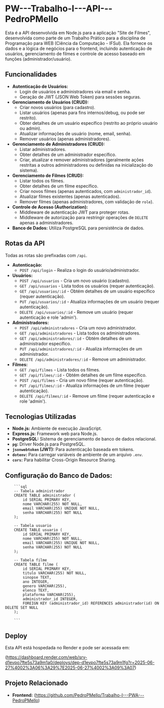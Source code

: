 # PW---Trabalho-I---API---PedroPMello

Esta é a API desenvolvida em Node.js para a aplicação "Site de Filmes", desenvolvida como parte de um Trabalho Prático para a disciplina de Programação para WEB (Ciência da Computação - IFSul). Ela fornece os dados e a lógica de negócios para o frontend, incluindo autenticação de usuários, gerenciamento de filmes e controle de acesso baseado em funções (administrador/usuário).

## Funcionalidades

* **Autenticação de Usuários:**
    * Login de usuários e administradores via email e senha.
    * Geração de JWT (JSON Web Token) para sessões seguras.
* **Gerenciamento de Usuários (CRUD):**
    * Criar novos usuários (para cadastro).
    * Listar usuários (apenas para fins internos/debug, ou pode ser restrito).
    * Obter detalhes de um usuário específico (restrito ao próprio usuário ou admin).
    * Atualizar informações de usuário (nome, email, senha).
    * Remover usuários (apenas administradores).
* **Gerenciamento de Administradores (CRUD):**
    * Listar administradores.
    * Obter detalhes de um administrador específico.
    * Criar, atualizar e remover administradores (geralmente ações restritas a outros administradores ou definidas na inicialização do sistema).
* **Gerenciamento de Filmes (CRUD):**
    * Listar todos os filmes.
    * Obter detalhes de um filme específico.
    * Criar novos filmes (apenas autenticados, com `administrador_id`).
    * Atualizar filmes existentes (apenas autenticados).
    * Remover filmes (apenas administradores, com validação de `role`).
* **Controle de Acesso (Authorization):**
    * Middleware de autenticação JWT para proteger rotas.
    * Middleware de autorização para restringir operações de `DELETE` apenas a administradores.
* **Banco de Dados:** Utiliza PostgreSQL para persistência de dados.

## Rotas da API

Todas as rotas são prefixadas com `/api`.

* **Autenticação:**
    * `POST /api/login` - Realiza o login do usuário/administrador.
* **Usuários:**
    * `POST /api/usuarios` - Cria um novo usuário (cadastro).
    * `GET /api/usuarios` - Lista todos os usuários (requer autenticação).
    * `GET /api/usuarios/:id` - Obtém detalhes de um usuário específico (requer autenticação).
    * `PUT /api/usuarios/:id` - Atualiza informações de um usuário (requer autenticação).
    * `DELETE /api/usuarios/:id` - Remove um usuário (requer autenticação e role 'admin').
* **Administradores:**
    * `POST /api/administradores` - Cria um novo administrador.
    * `GET /api/administradores` - Lista todos os administradores.
    * `GET /api/administradores/:id` - Obtém detalhes de um administrador específico.
    * `PUT /api/administradores/:id` - Atualiza informações de um administrador.
    * `DELETE /api/administradores/:id` - Remove um administrador.
* **Filmes:**
    * `GET /api/filmes` - Lista todos os filmes.
    * `GET /api/filmes/:id` - Obtém detalhes de um filme específico.
    * `POST /api/filmes` - Cria um novo filme (requer autenticação).
    * `PUT /api/filmes/:id` - Atualiza informações de um filme (requer autenticação).
    * `DELETE /api/filmes/:id` - Remove um filme (requer autenticação e role 'admin').

## Tecnologias Utilizadas

* **Node.js:** Ambiente de execução JavaScript.
* **Express.js:** Framework web para Node.js.
* **PostgreSQL:** Sistema de gerenciamento de banco de dados relacional.
* **`pg`:** Driver Node.js para PostgreSQL.
* **`jsonwebtoken` (JWT):** Para autenticação baseada em tokens.
* **`dotenv`:** Para carregar variáveis de ambiente de um arquivo `.env`.
* **`cors`:** Para habilitar Cross-Origin Resource Sharing.

## Configuração do Banco de Dados:
        ```sql
        -- Tabela administrador
        CREATE TABLE administrador (
            id SERIAL PRIMARY KEY,
            nome VARCHAR(255) NOT NULL,
            email VARCHAR(255) UNIQUE NOT NULL,
            senha VARCHAR(255) NOT NULL
        );

        -- Tabela usuario
        CREATE TABLE usuario (
            id SERIAL PRIMARY KEY,
            nome VARCHAR(255) NOT NULL,
            email VARCHAR(255) UNIQUE NOT NULL,
            senha VARCHAR(255) NOT NULL
        );

        -- Tabela filme
        CREATE TABLE filme (
            id SERIAL PRIMARY KEY,
            titulo VARCHAR(255) NOT NULL,
            sinopse TEXT,
            ano INTEGER,
            genero VARCHAR(255),
            elenco TEXT,
            plataforma VARCHAR(255),
            administrador_id INTEGER,
            FOREIGN KEY (administrador_id) REFERENCES administrador(id) ON DELETE SET NULL
        );
        
        ```

## Deploy

Esta API está hospedada no Render e pode ser acessada em:

(https://dashboard.render.com/web/srv-d1evpo7fte5s73a9m1a0/deploys/dep-d1evpo7fte5s73a9m1fg?r=2025-06-27%4002%3A06%3A29%7E2025-06-27%4002%3A09%3A07)

## Projeto Relacionado

* **Frontend:** (https://github.com/PedroPMello/Trabalho-I---PWA---PedroPMello)
